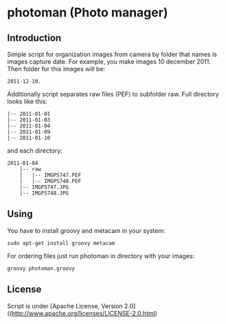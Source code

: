 photoman (Photo manager)
============
Introduction
-------------

Simple script for organization images from camera by folder that names is images capture date. For example, you make
images 10 december 2011. Then folder for this images will be:

    2011-12-10.

Additionally script separates raw files (PEF) to subfolder raw. Full directory looks like this:

    |-- 2011-01-01
    |-- 2011-01-03
    |-- 2011-01-04
    |-- 2011-01-09
    |-- 2011-01-10

and each directory:

    2011-01-04
        |-- raw
        |   |-- IMGP5747.PEF
        |   |-- IMGP5748.PEF
        |-- IMGP5747.JPG
        |-- IMGP5748.JPG

Using
-------------
You have to install groovy and metacam in your system:

    sudo apt-get install groovy metacam

For ordering files just run photoman in directory with your images:

    groovy photoman.groovy

License
---------------
Script is under [Apache License, Version 2.0]((http://www.apache.org/licenses/LICENSE-2.0.html)